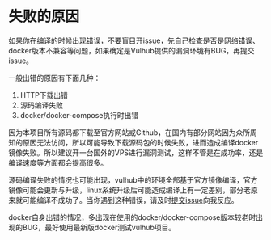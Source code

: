 # 失败的原因

如果你在编译的时候出现错误，不要盲目开issue，先自己检查是否是网络错误、docker版本不兼容等问题，如果确定是Vulhub提供的漏洞环境有BUG，再提交issue。

一般出错的原因有下面几种：

1. HTTP下载出错
2. 源码编译失败
3. docker/docker-compose执行时出错

因为本项目所有源码都下载至官方网站或Github，在国内有部分网站因为众所周知的原因无法访问，所以可能导致下载源码包的时候失败，进而造成编译docker镜像失败。所以建议开一台国外的VPS进行漏洞测试，这样不管是在成功率，还是编译速度等方面都会提高很多。

源码编译失败的情况也可能出现，vulhub中的环境全部基于官方镜像编译，官方镜像可能会更新与升级，linux系统升级后可能造成编译上有一定差别，部分老原来就可能编译不成功了。当你遇到这种错误，请及时[提交issue](https://github.com/vulhub/vulhub/issues/new)向我反应。

docker自身出错的情况，多出现在使用的docker/docker-compose版本较老时出现的BUG，最好使用最新版docker测试vulhub项目。